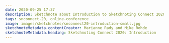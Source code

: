 ```yaml
---
date: 2020-09-25 17:37
description: Sketchnote about Introduction to Sketchnoting Connect 2020 by Marianne Rady and Mike Rohde
tags: snconnect-20, online-conference
image: images/sketchnotes/snconnect20-introduction-small.jpg
sketchnoteMetadata.contentCreator: Marianne Rady and Mike Rohde
sketchnoteMetadata.heading: Sketchnoting Connect 2020: Introduction
---
```

